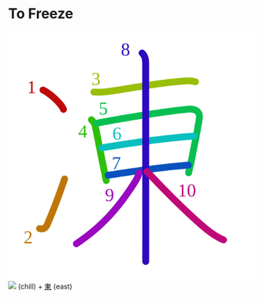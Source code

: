 # To Freeze
![凍](../kanji-colorize/51cd.svg)
![](https://www.kanjidamage.com/assets/radsmall/frost-c23337fb0d7d2ddc4f70c95019c66000d09489d9c045071f1be1c3fb70077063.jpg) (chill) + [東](東.md) (east) 